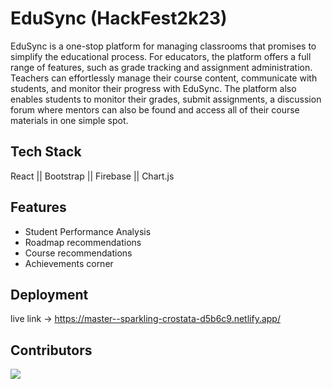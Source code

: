 
# EduSync (HackFest2k23)

EduSync is a one-stop platform for managing classrooms that promises to simplify the educational process. For educators, the platform offers a full range of features, such as grade tracking and assignment administration. Teachers can effortlessly manage their course content, communicate with students, and monitor their progress with EduSync. The platform also enables students to monitor their grades, submit assignments, a discussion forum where mentors can also be found and access all of their course materials in one simple spot.


## Tech Stack

React ||
Bootstrap ||
Firebase ||
Chart.js

## Features

- Student Performance Analysis
- Roadmap recommendations
- Course recommendations
- Achievements corner

## Deployment

live link -> https://master--sparkling-crostata-d5b6c9.netlify.app/


## Contributors

<a href="https://github.com/Jothishwar/HackFest2k23/graphs/contributors">
  <img src="https://contrib.rocks/image?repo=Jothishwar/HackFest2k23" />
</a>
